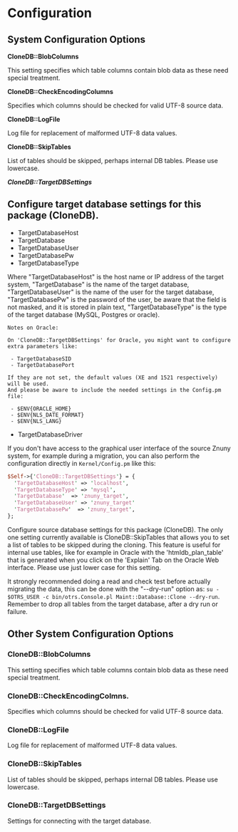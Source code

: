 # Configuration

## System Configuration Options

**CloneDB::BlobColumns**

This setting specifies which table columns contain blob data as these need special treatment.

**CloneDB::CheckEncodingColumns**

Specifies which columns should be checked for valid UTF-8 source data.

**CloneDB::LogFile**

Log file for replacement of malformed UTF-8 data values.

**CloneDB::SkipTables**

List of tables should be skipped, perhaps internal DB tables. Please use lowercase.

***CloneDB::TargetDBSettings***

## Configure target database settings for this package (CloneDB).

- TargetDatabaseHost
- TargetDatabase
- TargetDatabaseUser
- TargetDatabasePw
- TargetDatabaseType

Where "TargetDatabaseHost" is the host name or IP address of the target system, "TargetDatabase" is the name of the target database, "TargetDatabaseUser" is the name of the user for the target database, "TargetDatabasePw" is the password of the user, be aware that the field is not masked, and it is stored in plain text, "TargetDatabaseType" is the type of the target database (MySQL, Postgres or oracle).


```
Notes on Oracle:

On 'CloneDB::TargetDBSettings' for Oracle, you might want to configure extra parameters like:

 - TargetDatabaseSID
 - TargetDatabasePort

If they are not set, the default values (XE and 1521 respectively) will be used.
And please be aware to include the needed settings in the Config.pm file:

 - $ENV{ORACLE_HOME}
 - $ENV{NLS_DATE_FORMAT}
 - $ENV{NLS_LANG}
```

- TargetDatabaseDriver

If you don't have access to the graphical user interface of the source Znuny system, for example during a migration, you can also perform the configuration directly in ``Kernel/Config.pm`` like this:

```perl
$Self->{'CloneDB::TargetDBSettings'} = {
  'TargetDatabaseHost' => 'localhost',
  'TargetDatabaseType' => 'mysql',
  'TargetDatabase'  => 'znuny_target',
  'TargetDatabaseUser' => 'znuny_target'
  'TargetDatabasePw'  => 'znuny_target',
};
```

Configure source database settings for this package (CloneDB). The only one setting currently available is CloneDB::SkipTables that allows you to set a list of tables to be skipped during the cloning. This feature is useful for internal use tables, like for example in Oracle with the 'htmldb_plan_table' that is generated when you click on the 'Explain' Tab on the Oracle Web interface. Please use just lower case for this setting.


It strongly recommended doing a read and check test before actually migrating the data,
this can be done with the "--dry-run" option as:
``su - $OTRS_USER -c bin/otrs.Console.pl Maint::Database::Clone --dry-run``.
Remember to drop all tables from the target database, after a dry run or failure.

## Other System Configuration Options

### CloneDB::BlobColumns

This setting specifies which table columns contain blob data as these need special treatment.

### CloneDB::CheckEncodingColmns.

Specifies which columns should be checked for valid UTF-8 source data.

### CloneDB::LogFile

Log file for replacement of malformed UTF-8 data values.

### CloneDB::SkipTables

List of tables should be skipped, perhaps internal DB tables. Please use lowercase.

### CloneDB::TargetDBSettings

Settings for connecting with the target database.
